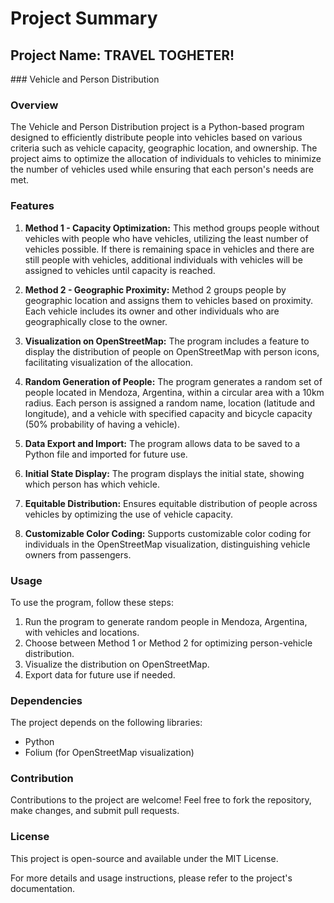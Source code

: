 # Project Summary

## Project Name: TRAVEL TOGHETER!

### Vehicle and Person Distribution

### Overview

The Vehicle and Person Distribution project is a Python-based program designed to efficiently distribute people into vehicles based on various criteria such as vehicle capacity, geographic location, and ownership. The project aims to optimize the allocation of individuals to vehicles to minimize the number of vehicles used while ensuring that each person's needs are met.

### Features

1. **Method 1 - Capacity Optimization:** This method groups people without vehicles with people who have vehicles, utilizing the least number of vehicles possible. If there is remaining space in vehicles and there are still people with vehicles, additional individuals with vehicles will be assigned to vehicles until capacity is reached.

2. **Method 2 - Geographic Proximity:** Method 2 groups people by geographic location and assigns them to vehicles based on proximity. Each vehicle includes its owner and other individuals who are geographically close to the owner.

3. **Visualization on OpenStreetMap:** The program includes a feature to display the distribution of people on OpenStreetMap with person icons, facilitating visualization of the allocation.

4. **Random Generation of People:** The program generates a random set of people located in Mendoza, Argentina, within a circular area with a 10km radius. Each person is assigned a random name, location (latitude and longitude), and a vehicle with specified capacity and bicycle capacity (50% probability of having a vehicle).

5. **Data Export and Import:** The program allows data to be saved to a Python file and imported for future use.

6. **Initial State Display:** The program displays the initial state, showing which person has which vehicle.

7. **Equitable Distribution:** Ensures equitable distribution of people across vehicles by optimizing the use of vehicle capacity.

8. **Customizable Color Coding:** Supports customizable color coding for individuals in the OpenStreetMap visualization, distinguishing vehicle owners from passengers.

### Usage

To use the program, follow these steps:

1. Run the program to generate random people in Mendoza, Argentina, with vehicles and locations.
2. Choose between Method 1 or Method 2 for optimizing person-vehicle distribution.
3. Visualize the distribution on OpenStreetMap.
4. Export data for future use if needed.

### Dependencies

The project depends on the following libraries:

- Python
- Folium (for OpenStreetMap visualization)

### Contribution

Contributions to the project are welcome! Feel free to fork the repository, make changes, and submit pull requests.

### License

This project is open-source and available under the MIT License.

For more details and usage instructions, please refer to the project's documentation.

